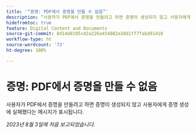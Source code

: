 ```yaml
---
title: '“증명: PDF에서 증명을 만들 수 없음”'
description: “사용자가 PDF에서 증명을 만들려고 하면 증명이 생성되지 않고 사용자에게 증명 생성에 실패했다는 메시지가 표시됩니다.”
hidefromtoc: true
feature: Digital Content and Documents
source-git-commit: 8d14d8195c42a226a454882e20d1ff7fabd91410
workflow-type: ht
source-wordcount: '72'
ht-degree: 100%

---
```



# 증명: PDF에서 증명을 만들 수 없음

<!--WF and WFP TOCs-->

사용자가 PDF에서 증명을 만들려고 하면 증명이 생성되지 않고 사용자에게 증명 생성에 실패했다는 메시지가 표시됩니다.

_2023년 8월 3일에 처음 보고되었습니다._